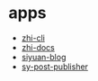 # apps

- [zhi-cli](https://github.com/terwer/zhi/tree/main/apps/zhi-cli)
- [zhi-docs](https://github.com/terwer/zhi/tree/main/apps/zhi-docs)
- [siyuan-blog](https://github.com/terwer/siyuan-blog)
- [sy-post-publisher](https://github.com/terwer/src-sy-post-publisher)
